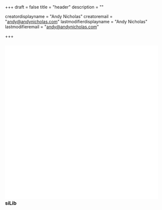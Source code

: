 +++
draft = false
title = "header"
description = ""

creatordisplayname = "Andy Nicholas"
creatoremail = "andy@andynicholas.com"
lastmodifierdisplayname = "Andy Nicholas"
lastmodifieremail = "andy@andynicholas.com"

+++

### ![siLib Logo](/images/siLib_logo2.svg#headerlogo) **siLib**

